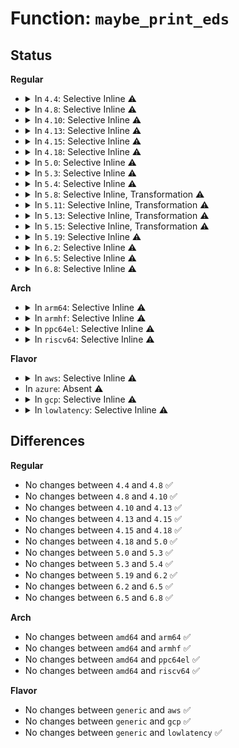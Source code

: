 # Function: <code>maybe_print_eds</code>

## Status
<b>Regular</b>
<ul>
<li>
<details>
<summary>In <code>4.4</code>: Selective Inline ⚠️</summary>

```c
void maybe_print_eds(struct ohci_hcd *ohci, char *label, u32 value, char **next, unsigned int *size);
```

**Collision:** Unique Static

**Inline:** Selective

**Transformation:** False

**Instances:**

```
In drivers/usb/host/ohci-hcd.c (ffffffff8163faa0)
Location: drivers/usb/host/ohci-dbg.c:63
Inline: True
Direct callers:
  - drivers/usb/host/ohci-hcd.c:ohci_dump_status
  - drivers/usb/host/ohci-hcd.c:ohci_dump_status
  - drivers/usb/host/ohci-hcd.c:ohci_dump_status
  - drivers/usb/host/ohci-hcd.c:ohci_dump_status
  - drivers/usb/host/ohci-hcd.c:ohci_dump_status
  - drivers/usb/host/ohci-hcd.c:ohci_dump_status
```
**Symbols:**

```
ffffffff8163faa0-ffffffff8163fb08: maybe_print_eds (STB_LOCAL)
```
</details>
</li>
<li>
<details>
<summary>In <code>4.8</code>: Selective Inline ⚠️</summary>

```c
void maybe_print_eds(struct ohci_hcd *ohci, char *label, u32 value, char **next, unsigned int *size);
```

**Collision:** Unique Static

**Inline:** Selective

**Transformation:** False

**Instances:**

```
In drivers/usb/host/ohci-hcd.c (ffffffff816a0670)
Location: drivers/usb/host/ohci-dbg.c:63
Inline: True
Direct callers:
  - drivers/usb/host/ohci-hcd.c:ohci_dump_status
  - drivers/usb/host/ohci-hcd.c:ohci_dump_status
  - drivers/usb/host/ohci-hcd.c:ohci_dump_status
  - drivers/usb/host/ohci-hcd.c:ohci_dump_status
  - drivers/usb/host/ohci-hcd.c:ohci_dump_status
  - drivers/usb/host/ohci-hcd.c:ohci_dump_status
```
**Symbols:**

```
ffffffff816a0670-ffffffff816a06d6: maybe_print_eds (STB_LOCAL)
```
</details>
</li>
<li>
<details>
<summary>In <code>4.10</code>: Selective Inline ⚠️</summary>

```c
void maybe_print_eds(struct ohci_hcd *ohci, char *label, u32 value, char **next, unsigned int *size);
```

**Collision:** Unique Static

**Inline:** Selective

**Transformation:** False

**Instances:**

```
In drivers/usb/host/ohci-hcd.c (ffffffff816ce7c0)
Location: drivers/usb/host/ohci-dbg.c:63
Inline: True
Direct callers:
  - drivers/usb/host/ohci-hcd.c:ohci_dump_status
  - drivers/usb/host/ohci-hcd.c:ohci_dump_status
  - drivers/usb/host/ohci-hcd.c:ohci_dump_status
  - drivers/usb/host/ohci-hcd.c:ohci_dump_status
  - drivers/usb/host/ohci-hcd.c:ohci_dump_status
  - drivers/usb/host/ohci-hcd.c:ohci_dump_status
```
**Symbols:**

```
ffffffff816ce7c0-ffffffff816ce826: maybe_print_eds (STB_LOCAL)
```
</details>
</li>
<li>
<details>
<summary>In <code>4.13</code>: Selective Inline ⚠️</summary>

```c
void maybe_print_eds(struct ohci_hcd *ohci, char *label, u32 value, char **next, unsigned int *size);
```

**Collision:** Unique Static

**Inline:** Selective

**Transformation:** False

**Instances:**

```
In drivers/usb/host/ohci-hcd.c (ffffffff816e2ef0)
Location: drivers/usb/host/ohci-dbg.c:63
Inline: True
Direct callers:
  - drivers/usb/host/ohci-hcd.c:ohci_dump_status
  - drivers/usb/host/ohci-hcd.c:ohci_dump_status
  - drivers/usb/host/ohci-hcd.c:ohci_dump_status
  - drivers/usb/host/ohci-hcd.c:ohci_dump_status
  - drivers/usb/host/ohci-hcd.c:ohci_dump_status
  - drivers/usb/host/ohci-hcd.c:ohci_dump_status
```
**Symbols:**

```
ffffffff816e2ef0-ffffffff816e2f5a: maybe_print_eds (STB_LOCAL)
```
</details>
</li>
<li>
<details>
<summary>In <code>4.15</code>: Selective Inline ⚠️</summary>

```c
void maybe_print_eds(struct ohci_hcd *ohci, char *label, u32 value, char **next, unsigned int *size);
```

**Collision:** Unique Static

**Inline:** Selective

**Transformation:** False

**Instances:**

```
In drivers/usb/host/ohci-hcd.c (ffffffff8174f710)
Location: drivers/usb/host/ohci-dbg.c:64
Inline: True
Direct callers:
  - drivers/usb/host/ohci-hcd.c:ohci_dump_status
  - drivers/usb/host/ohci-hcd.c:ohci_dump_status
  - drivers/usb/host/ohci-hcd.c:ohci_dump_status
  - drivers/usb/host/ohci-hcd.c:ohci_dump_status
  - drivers/usb/host/ohci-hcd.c:ohci_dump_status
  - drivers/usb/host/ohci-hcd.c:ohci_dump_status
```
**Symbols:**

```
ffffffff8174f710-ffffffff8174f77a: maybe_print_eds (STB_LOCAL)
```
</details>
</li>
<li>
<details>
<summary>In <code>4.18</code>: Selective Inline ⚠️</summary>

```c
void maybe_print_eds(struct ohci_hcd *ohci, char *label, u32 value, char **next, unsigned int *size);
```

**Collision:** Unique Static

**Inline:** Selective

**Transformation:** False

**Instances:**

```
In drivers/usb/host/ohci-hcd.c (ffffffff8178f3a0)
Location: drivers/usb/host/ohci-dbg.c:64
Inline: True
Direct callers:
  - drivers/usb/host/ohci-hcd.c:ohci_dump_status
  - drivers/usb/host/ohci-hcd.c:ohci_dump_status
  - drivers/usb/host/ohci-hcd.c:ohci_dump_status
  - drivers/usb/host/ohci-hcd.c:ohci_dump_status
  - drivers/usb/host/ohci-hcd.c:ohci_dump_status
  - drivers/usb/host/ohci-hcd.c:ohci_dump_status
```
**Symbols:**

```
ffffffff8178f3a0-ffffffff8178f40c: maybe_print_eds (STB_LOCAL)
```
</details>
</li>
<li>
<details>
<summary>In <code>5.0</code>: Selective Inline ⚠️</summary>

```c
void maybe_print_eds(struct ohci_hcd *ohci, char *label, u32 value, char **next, unsigned int *size);
```

**Collision:** Unique Static

**Inline:** Selective

**Transformation:** False

**Instances:**

```
In drivers/usb/host/ohci-hcd.c (ffffffff817b5b80)
Location: drivers/usb/host/ohci-dbg.c:64
Inline: True
Direct callers:
  - drivers/usb/host/ohci-hcd.c:ohci_dump_status
  - drivers/usb/host/ohci-hcd.c:ohci_dump_status
  - drivers/usb/host/ohci-hcd.c:ohci_dump_status
  - drivers/usb/host/ohci-hcd.c:ohci_dump_status
  - drivers/usb/host/ohci-hcd.c:ohci_dump_status
  - drivers/usb/host/ohci-hcd.c:ohci_dump_status
```
**Symbols:**

```
ffffffff817b5b80-ffffffff817b5bec: maybe_print_eds (STB_LOCAL)
```
</details>
</li>
<li>
<details>
<summary>In <code>5.3</code>: Selective Inline ⚠️</summary>

```c
void maybe_print_eds(struct ohci_hcd *ohci, char *label, u32 value, char **next, unsigned int *size);
```

**Collision:** Unique Static

**Inline:** Selective

**Transformation:** False

**Instances:**

```
In drivers/usb/host/ohci-hcd.c (ffffffff817f5240)
Location: drivers/usb/host/ohci-dbg.c:64
Inline: True
Direct callers:
  - drivers/usb/host/ohci-hcd.c:ohci_dump_status
  - drivers/usb/host/ohci-hcd.c:ohci_dump_status
  - drivers/usb/host/ohci-hcd.c:ohci_dump_status
  - drivers/usb/host/ohci-hcd.c:ohci_dump_status
  - drivers/usb/host/ohci-hcd.c:ohci_dump_status
  - drivers/usb/host/ohci-hcd.c:ohci_dump_status
```
**Symbols:**

```
ffffffff817f5240-ffffffff817f52b7: maybe_print_eds (STB_LOCAL)
```
</details>
</li>
<li>
<details>
<summary>In <code>5.4</code>: Selective Inline ⚠️</summary>

```c
void maybe_print_eds(struct ohci_hcd *ohci, char *label, u32 value, char **next, unsigned int *size);
```

**Collision:** Unique Static

**Inline:** Selective

**Transformation:** False

**Instances:**

```
In drivers/usb/host/ohci-hcd.c (ffffffff818260a0)
Location: drivers/usb/host/ohci-dbg.c:64
Inline: True
Direct callers:
  - drivers/usb/host/ohci-hcd.c:ohci_dump_status
  - drivers/usb/host/ohci-hcd.c:ohci_dump_status
  - drivers/usb/host/ohci-hcd.c:ohci_dump_status
  - drivers/usb/host/ohci-hcd.c:ohci_dump_status
  - drivers/usb/host/ohci-hcd.c:ohci_dump_status
  - drivers/usb/host/ohci-hcd.c:ohci_dump_status
```
**Symbols:**

```
ffffffff818260a0-ffffffff81826117: maybe_print_eds (STB_LOCAL)
```
</details>
</li>
<li>
<details>
<summary>In <code>5.8</code>: Selective Inline, Transformation ⚠️</summary>

**Collision:** Unique Static

**Inline:** Selective

**Transformation:** True

**Instances:**

```
In drivers/usb/host/ohci-hcd.c (ffffffff818f8b7d)
Location: drivers/usb/host/ohci-dbg.c:64
Inline: True
Inline callers:
  - drivers/usb/host/ohci-hcd.c:ohci_dump_status
  - drivers/usb/host/ohci-hcd.c:ohci_dump_status
  - drivers/usb/host/ohci-hcd.c:ohci_dump_status
  - drivers/usb/host/ohci-hcd.c:ohci_dump_status
  - drivers/usb/host/ohci-hcd.c:ohci_dump_status
  - drivers/usb/host/ohci-hcd.c:ohci_dump_status
Direct callers:
  - drivers/usb/host/ohci-hcd.c:ohci_dump_status
  - drivers/usb/host/ohci-hcd.c:ohci_dump_status
  - drivers/usb/host/ohci-hcd.c:ohci_dump_status
  - drivers/usb/host/ohci-hcd.c:ohci_dump_status
  - drivers/usb/host/ohci-hcd.c:ohci_dump_status
  - drivers/usb/host/ohci-hcd.c:ohci_dump_status
```
**Symbols:**

```
ffffffff818f7b00-ffffffff818f7b72: maybe_print_eds.part.0 (STB_LOCAL)
```
</details>
</li>
<li>
<details>
<summary>In <code>5.11</code>: Selective Inline, Transformation ⚠️</summary>

**Collision:** Unique Static

**Inline:** Selective

**Transformation:** True

**Instances:**

```
In drivers/usb/host/ohci-hcd.c (ffffffff819016bd)
Location: drivers/usb/host/ohci-dbg.c:64
Inline: True
Inline callers:
  - drivers/usb/host/ohci-hcd.c:ohci_dump_status
  - drivers/usb/host/ohci-hcd.c:ohci_dump_status
  - drivers/usb/host/ohci-hcd.c:ohci_dump_status
  - drivers/usb/host/ohci-hcd.c:ohci_dump_status
  - drivers/usb/host/ohci-hcd.c:ohci_dump_status
  - drivers/usb/host/ohci-hcd.c:ohci_dump_status
Direct callers:
  - drivers/usb/host/ohci-hcd.c:ohci_dump_status
  - drivers/usb/host/ohci-hcd.c:ohci_dump_status
  - drivers/usb/host/ohci-hcd.c:ohci_dump_status
  - drivers/usb/host/ohci-hcd.c:ohci_dump_status
  - drivers/usb/host/ohci-hcd.c:ohci_dump_status
  - drivers/usb/host/ohci-hcd.c:ohci_dump_status
```
**Symbols:**

```
ffffffff81900650-ffffffff819006c2: maybe_print_eds.part.0 (STB_LOCAL)
```
</details>
</li>
<li>
<details>
<summary>In <code>5.13</code>: Selective Inline, Transformation ⚠️</summary>

**Collision:** Unique Static

**Inline:** Selective

**Transformation:** True

**Instances:**

```
In drivers/usb/host/ohci-hcd.c (ffffffff818e4e0d)
Location: drivers/usb/host/ohci-dbg.c:64
Inline: True
Inline callers:
  - drivers/usb/host/ohci-hcd.c:ohci_dump_status
  - drivers/usb/host/ohci-hcd.c:ohci_dump_status
  - drivers/usb/host/ohci-hcd.c:ohci_dump_status
  - drivers/usb/host/ohci-hcd.c:ohci_dump_status
  - drivers/usb/host/ohci-hcd.c:ohci_dump_status
  - drivers/usb/host/ohci-hcd.c:ohci_dump_status
Direct callers:
  - drivers/usb/host/ohci-hcd.c:ohci_dump_status
  - drivers/usb/host/ohci-hcd.c:ohci_dump_status
  - drivers/usb/host/ohci-hcd.c:ohci_dump_status
  - drivers/usb/host/ohci-hcd.c:ohci_dump_status
  - drivers/usb/host/ohci-hcd.c:ohci_dump_status
  - drivers/usb/host/ohci-hcd.c:ohci_dump_status
```
**Symbols:**

```
ffffffff818e3bc0-ffffffff818e3c32: maybe_print_eds.part.0 (STB_LOCAL)
```
</details>
</li>
<li>
<details>
<summary>In <code>5.15</code>: Selective Inline, Transformation ⚠️</summary>

**Collision:** Unique Static

**Inline:** Selective

**Transformation:** True

**Instances:**

```
In drivers/usb/host/ohci-hcd.c (ffffffff819811ad)
Location: drivers/usb/host/ohci-dbg.c:64
Inline: True
Inline callers:
  - drivers/usb/host/ohci-hcd.c:ohci_dump_status
  - drivers/usb/host/ohci-hcd.c:ohci_dump_status
  - drivers/usb/host/ohci-hcd.c:ohci_dump_status
  - drivers/usb/host/ohci-hcd.c:ohci_dump_status
  - drivers/usb/host/ohci-hcd.c:ohci_dump_status
  - drivers/usb/host/ohci-hcd.c:ohci_dump_status
Direct callers:
  - drivers/usb/host/ohci-hcd.c:ohci_dump_status
  - drivers/usb/host/ohci-hcd.c:ohci_dump_status
  - drivers/usb/host/ohci-hcd.c:ohci_dump_status
  - drivers/usb/host/ohci-hcd.c:ohci_dump_status
  - drivers/usb/host/ohci-hcd.c:ohci_dump_status
  - drivers/usb/host/ohci-hcd.c:ohci_dump_status
```
**Symbols:**

```
ffffffff8197fe70-ffffffff8197fedf: maybe_print_eds.part.0 (STB_LOCAL)
```
</details>
</li>
<li>
<details>
<summary>In <code>5.19</code>: Selective Inline ⚠️</summary>

```c
void maybe_print_eds(struct ohci_hcd *ohci, char *label, u32 value, char **next, unsigned int *size);
```

**Collision:** Unique Static

**Inline:** Selective

**Transformation:** False

**Instances:**

```
In drivers/usb/host/ohci-hcd.c (ffffffff81adbd20)
Location: drivers/usb/host/ohci-dbg.c:64
Inline: True
Direct callers:
  - drivers/usb/host/ohci-hcd.c:ohci_dump_status
  - drivers/usb/host/ohci-hcd.c:ohci_dump_status
  - drivers/usb/host/ohci-hcd.c:ohci_dump_status
  - drivers/usb/host/ohci-hcd.c:ohci_dump_status
  - drivers/usb/host/ohci-hcd.c:ohci_dump_status
  - drivers/usb/host/ohci-hcd.c:ohci_dump_status
```
**Symbols:**

```
ffffffff81adbd20-ffffffff81adbdd8: maybe_print_eds (STB_LOCAL)
```
</details>
</li>
<li>
<details>
<summary>In <code>6.2</code>: Selective Inline ⚠️</summary>

```c
void maybe_print_eds(struct ohci_hcd *ohci, char *label, u32 value, char **next, unsigned int *size);
```

**Collision:** Unique Static

**Inline:** Selective

**Transformation:** False

**Instances:**

```
In drivers/usb/host/ohci-hcd.c (ffffffff81c66ff0)
Location: drivers/usb/host/ohci-dbg.c:64
Inline: True
Direct callers:
  - drivers/usb/host/ohci-hcd.c:ohci_dump_status
  - drivers/usb/host/ohci-hcd.c:ohci_dump_status
  - drivers/usb/host/ohci-hcd.c:ohci_dump_status
  - drivers/usb/host/ohci-hcd.c:ohci_dump_status
  - drivers/usb/host/ohci-hcd.c:ohci_dump_status
  - drivers/usb/host/ohci-hcd.c:ohci_dump_status
```
**Symbols:**

```
ffffffff81c66ff0-ffffffff81c670a8: maybe_print_eds (STB_LOCAL)
```
</details>
</li>
<li>
<details>
<summary>In <code>6.5</code>: Selective Inline ⚠️</summary>

```c
void maybe_print_eds(struct ohci_hcd *ohci, char *label, u32 value, char **next, unsigned int *size);
```

**Collision:** Unique Static

**Inline:** Selective

**Transformation:** False

**Instances:**

```
In drivers/usb/host/ohci-hcd.c (ffffffff81cce380)
Location: drivers/usb/host/ohci-dbg.c:64
Inline: True
Direct callers:
  - drivers/usb/host/ohci-hcd.c:ohci_dump_status
  - drivers/usb/host/ohci-hcd.c:ohci_dump_status
  - drivers/usb/host/ohci-hcd.c:ohci_dump_status
  - drivers/usb/host/ohci-hcd.c:ohci_dump_status
  - drivers/usb/host/ohci-hcd.c:ohci_dump_status
  - drivers/usb/host/ohci-hcd.c:ohci_dump_status
```
**Symbols:**

```
ffffffff81cce380-ffffffff81cce438: maybe_print_eds (STB_LOCAL)
```
</details>
</li>
<li>
<details>
<summary>In <code>6.8</code>: Selective Inline ⚠️</summary>

```c
void maybe_print_eds(struct ohci_hcd *ohci, char *label, u32 value, char **next, unsigned int *size);
```

**Collision:** Unique Static

**Inline:** Selective

**Transformation:** False

**Instances:**

```
In drivers/usb/host/ohci-hcd.c (ffffffff81d83280)
Location: drivers/usb/host/ohci-dbg.c:64
Inline: True
Direct callers:
  - drivers/usb/host/ohci-hcd.c:ohci_dump_status
  - drivers/usb/host/ohci-hcd.c:ohci_dump_status
  - drivers/usb/host/ohci-hcd.c:ohci_dump_status
  - drivers/usb/host/ohci-hcd.c:ohci_dump_status
  - drivers/usb/host/ohci-hcd.c:ohci_dump_status
  - drivers/usb/host/ohci-hcd.c:ohci_dump_status
```
**Symbols:**

```
ffffffff81d83280-ffffffff81d83338: maybe_print_eds (STB_LOCAL)
```
</details>
</li>
</ul>
<b>Arch</b>
<ul>
<li>
<details>
<summary>In <code>arm64</code>: Selective Inline ⚠️</summary>

```c
void maybe_print_eds(struct ohci_hcd *ohci, char *label, u32 value, char **next, unsigned int *size);
```

**Collision:** Unique Static

**Inline:** Selective

**Transformation:** False

**Instances:**

```
In drivers/usb/host/ohci-hcd.c (ffff800010a60390)
Location: drivers/usb/host/ohci-dbg.c:64
Inline: True
Direct callers:
  - drivers/usb/host/ohci-hcd.c:ohci_dump_status
  - drivers/usb/host/ohci-hcd.c:ohci_dump_status
  - drivers/usb/host/ohci-hcd.c:ohci_dump_status
  - drivers/usb/host/ohci-hcd.c:ohci_dump_status
  - drivers/usb/host/ohci-hcd.c:ohci_dump_status
  - drivers/usb/host/ohci-hcd.c:ohci_dump_status
```
**Symbols:**

```
ffff800010a60390-ffff800010a60464: maybe_print_eds (STB_LOCAL)
```
</details>
</li>
<li>
<details>
<summary>In <code>armhf</code>: Selective Inline ⚠️</summary>

```c
void maybe_print_eds(struct ohci_hcd *ohci, char *label, u32 value, char **next, unsigned int *size);
```

**Collision:** Unique Static

**Inline:** Selective

**Transformation:** False

**Instances:**

```
In drivers/usb/host/ohci-hcd.c (c0b33970)
Location: drivers/usb/host/ohci-dbg.c:64
Inline: True
Direct callers:
  - drivers/usb/host/ohci-hcd.c:ohci_dump_status
  - drivers/usb/host/ohci-hcd.c:ohci_dump_status
  - drivers/usb/host/ohci-hcd.c:ohci_dump_status
  - drivers/usb/host/ohci-hcd.c:ohci_dump_status
  - drivers/usb/host/ohci-hcd.c:ohci_dump_status
  - drivers/usb/host/ohci-hcd.c:ohci_dump_status
```
**Symbols:**

```
c0b33970-c0b33a1c: maybe_print_eds (STB_LOCAL)
```
</details>
</li>
<li>
<details>
<summary>In <code>ppc64el</code>: Selective Inline ⚠️</summary>

```c
void maybe_print_eds(struct ohci_hcd *ohci, char *label, u32 value, char **next, unsigned int *size);
```

**Collision:** Unique Static

**Inline:** Selective

**Transformation:** False

**Instances:**

```
In drivers/usb/host/ohci-hcd.c (c000000000b2e740)
Location: drivers/usb/host/ohci-dbg.c:64
Inline: True
Direct callers:
  - drivers/usb/host/ohci-hcd.c:ohci_dump_status
  - drivers/usb/host/ohci-hcd.c:ohci_dump_status
  - drivers/usb/host/ohci-hcd.c:ohci_dump_status
  - drivers/usb/host/ohci-hcd.c:ohci_dump_status
  - drivers/usb/host/ohci-hcd.c:ohci_dump_status
  - drivers/usb/host/ohci-hcd.c:ohci_dump_status
  - drivers/usb/host/ohci-hcd.c:ohci_dump_status
```
**Symbols:**

```
c000000000b2e740-c000000000b2e830: maybe_print_eds (STB_LOCAL)
```
</details>
</li>
<li>
<details>
<summary>In <code>riscv64</code>: Selective Inline ⚠️</summary>

```c
void maybe_print_eds(struct ohci_hcd *ohci, char *label, u32 value, char **next, unsigned int *size);
```

**Collision:** Unique Static

**Inline:** Selective

**Transformation:** False

**Instances:**

```
In drivers/usb/host/ohci-hcd.c (ffffffe00067b89a)
Location: drivers/usb/host/ohci-dbg.c:64
Inline: True
Direct callers:
  - drivers/usb/host/ohci-hcd.c:ohci_dump_status
  - drivers/usb/host/ohci-hcd.c:ohci_dump_status
  - drivers/usb/host/ohci-hcd.c:ohci_dump_status
  - drivers/usb/host/ohci-hcd.c:ohci_dump_status
  - drivers/usb/host/ohci-hcd.c:ohci_dump_status
  - drivers/usb/host/ohci-hcd.c:ohci_dump_status
```
**Symbols:**

```
ffffffe00067b89a-ffffffe00067b93a: maybe_print_eds (STB_LOCAL)
```
</details>
</li>
</ul>
<b>Flavor</b>
<ul>
<li>
<details>
<summary>In <code>aws</code>: Selective Inline ⚠️</summary>

```c
void maybe_print_eds(struct ohci_hcd *ohci, char *label, u32 value, char **next, unsigned int *size);
```

**Collision:** Unique Static

**Inline:** Selective

**Transformation:** False

**Instances:**

```
In drivers/usb/host/ohci-hcd.c (ffffffff817de480)
Location: drivers/usb/host/ohci-dbg.c:64
Inline: True
Direct callers:
  - drivers/usb/host/ohci-hcd.c:ohci_dump_status
  - drivers/usb/host/ohci-hcd.c:ohci_dump_status
  - drivers/usb/host/ohci-hcd.c:ohci_dump_status
  - drivers/usb/host/ohci-hcd.c:ohci_dump_status
  - drivers/usb/host/ohci-hcd.c:ohci_dump_status
  - drivers/usb/host/ohci-hcd.c:ohci_dump_status
```
**Symbols:**

```
ffffffff817de480-ffffffff817de4f7: maybe_print_eds (STB_LOCAL)
```
</details>
</li>
<li>
In <code>azure</code>: Absent ⚠️
</li>
<li>
<details>
<summary>In <code>gcp</code>: Selective Inline ⚠️</summary>

```c
void maybe_print_eds(struct ohci_hcd *ohci, char *label, u32 value, char **next, unsigned int *size);
```

**Collision:** Unique Static

**Inline:** Selective

**Transformation:** False

**Instances:**

```
In drivers/usb/host/ohci-hcd.c (ffffffff8181af20)
Location: drivers/usb/host/ohci-dbg.c:64
Inline: True
Direct callers:
  - drivers/usb/host/ohci-hcd.c:ohci_dump_status
  - drivers/usb/host/ohci-hcd.c:ohci_dump_status
  - drivers/usb/host/ohci-hcd.c:ohci_dump_status
  - drivers/usb/host/ohci-hcd.c:ohci_dump_status
  - drivers/usb/host/ohci-hcd.c:ohci_dump_status
  - drivers/usb/host/ohci-hcd.c:ohci_dump_status
```
**Symbols:**

```
ffffffff8181af20-ffffffff8181af97: maybe_print_eds (STB_LOCAL)
```
</details>
</li>
<li>
<details>
<summary>In <code>lowlatency</code>: Selective Inline ⚠️</summary>

```c
void maybe_print_eds(struct ohci_hcd *ohci, char *label, u32 value, char **next, unsigned int *size);
```

**Collision:** Unique Static

**Inline:** Selective

**Transformation:** False

**Instances:**

```
In drivers/usb/host/ohci-hcd.c (ffffffff81835ae0)
Location: drivers/usb/host/ohci-dbg.c:64
Inline: True
Direct callers:
  - drivers/usb/host/ohci-hcd.c:ohci_dump_status
  - drivers/usb/host/ohci-hcd.c:ohci_dump_status
  - drivers/usb/host/ohci-hcd.c:ohci_dump_status
  - drivers/usb/host/ohci-hcd.c:ohci_dump_status
  - drivers/usb/host/ohci-hcd.c:ohci_dump_status
  - drivers/usb/host/ohci-hcd.c:ohci_dump_status
```
**Symbols:**

```
ffffffff81835ae0-ffffffff81835b57: maybe_print_eds (STB_LOCAL)
```
</details>
</li>
</ul>

## Differences
<b>Regular</b>
<ul>
<li>
No changes between <code>4.4</code> and <code>4.8</code> ✅
</li>
<li>
No changes between <code>4.8</code> and <code>4.10</code> ✅
</li>
<li>
No changes between <code>4.10</code> and <code>4.13</code> ✅
</li>
<li>
No changes between <code>4.13</code> and <code>4.15</code> ✅
</li>
<li>
No changes between <code>4.15</code> and <code>4.18</code> ✅
</li>
<li>
No changes between <code>4.18</code> and <code>5.0</code> ✅
</li>
<li>
No changes between <code>5.0</code> and <code>5.3</code> ✅
</li>
<li>
No changes between <code>5.3</code> and <code>5.4</code> ✅
</li>
<li>
No changes between <code>5.19</code> and <code>6.2</code> ✅
</li>
<li>
No changes between <code>6.2</code> and <code>6.5</code> ✅
</li>
<li>
No changes between <code>6.5</code> and <code>6.8</code> ✅
</li>
</ul>
<b>Arch</b>
<ul>
<li>
No changes between <code>amd64</code> and <code>arm64</code> ✅
</li>
<li>
No changes between <code>amd64</code> and <code>armhf</code> ✅
</li>
<li>
No changes between <code>amd64</code> and <code>ppc64el</code> ✅
</li>
<li>
No changes between <code>amd64</code> and <code>riscv64</code> ✅
</li>
</ul>
<b>Flavor</b>
<ul>
<li>
No changes between <code>generic</code> and <code>aws</code> ✅
</li>
<li>
No changes between <code>generic</code> and <code>gcp</code> ✅
</li>
<li>
No changes between <code>generic</code> and <code>lowlatency</code> ✅
</li>
</ul>
